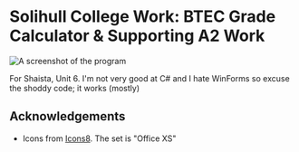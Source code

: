 # Solihull College Work: BTEC Grade Calculator & Supporting A2 Work

![A screenshot of the program](https://img.tomr.me/Readmes/solcol-btecgradecalculator/BTEC_Grade_Calculator_OUHcBfCvCl.png)

For Shaista, Unit 6. I'm not very good at C# and I hate WinForms so excuse the shoddy code; it works (mostly)

## Acknowledgements
- Icons from [Icons8](https://icons8.com/). The set is "Office XS"

